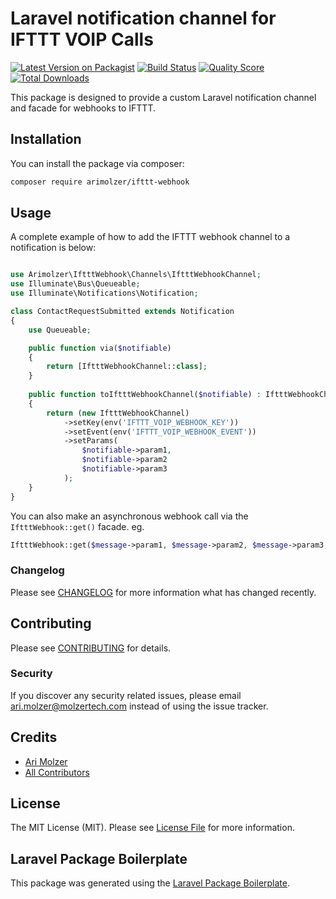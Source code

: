 # Laravel notification channel for IFTTT VOIP Calls

[![Latest Version on Packagist](https://img.shields.io/packagist/v/arimolzer/ifttt-webhook.svg?style=flat-square)](https://packagist.org/packages/arimolzer/ifttt-webhook)
[![Build Status](https://img.shields.io/travis/arimolzer/ifttt-webhook/master.svg?style=flat-square)](https://travis-ci.org/arimolzer/ifttt-webhook)
[![Quality Score](https://img.shields.io/scrutinizer/g/arimolzer/ifttt-webhook.svg?style=flat-square)](https://scrutinizer-ci.com/g/arimolzer/ifttt-webhook)
[![Total Downloads](https://img.shields.io/packagist/dt/arimolzer/ifttt-webhook.svg?style=flat-square)](https://packagist.org/packages/arimolzer/ifttt-webhook)

This package is designed to provide a custom Laravel notification channel and facade for webhooks to IFTTT.

## Installation

You can install the package via composer:

```bash
composer require arimolzer/ifttt-webhook
```

## Usage

A complete example of how to add the IFTTT webhook channel to a notification is below:

``` php

use Arimolzer\IftttWebhook\Channels\IftttWebhookChannel;
use Illuminate\Bus\Queueable;
use Illuminate\Notifications\Notification;

class ContactRequestSubmitted extends Notification
{
    use Queueable;

    public function via($notifiable)
    {
        return [IftttWebhookChannel::class];
    }
    
    public function toIftttWebhookChannel($notifiable) : IftttWebhookChannel
    {
        return (new IftttWebhookChannel)
            ->setKey(env('IFTTT_VOIP_WEBHOOK_KEY'))
            ->setEvent(env('IFTTT_VOIP_WEBHOOK_EVENT'))
            ->setParams(
                $notifiable->param1,
                $notifiable->param2
                $notifiable->param3
            );
    }
}
```

You can also make an asynchronous webhook call via the `IftttWebhook::get()` facade. eg.

```php
IftttWebhook::get($message->param1, $message->param2, $message->param3, $message->event, $message->key);
```

### Changelog

Please see [CHANGELOG](CHANGELOG.md) for more information what has changed recently.

## Contributing

Please see [CONTRIBUTING](CONTRIBUTING.md) for details.

### Security

If you discover any security related issues, please email ari.molzer@molzertech.com instead of using the issue tracker.

## Credits

- [Ari Molzer](https://github.com/arimolzer)
- [All Contributors](../../contributors)

## License

The MIT License (MIT). Please see [License File](LICENSE.md) for more information.

## Laravel Package Boilerplate

This package was generated using the [Laravel Package Boilerplate](https://laravelpackageboilerplate.com).

